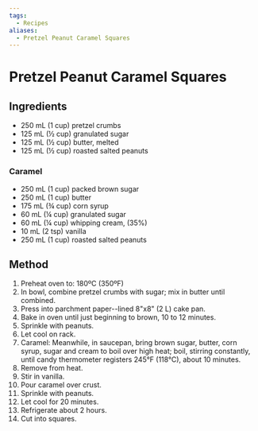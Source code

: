 ```yaml
---
tags:
  - Recipes
aliases:
  - Pretzel Peanut Caramel Squares
---
```


# Pretzel Peanut Caramel Squares
## Ingredients
- 250 mL (1 cup) pretzel crumbs  
- 125 mL (½ cup) granulated sugar  
- 125 mL (½ cup) butter, melted  
- 125 mL (½ cup) roasted salted peanuts  

### Caramel
- 250 mL (1 cup) packed brown sugar  
- 250 mL (1 cup) butter  
- 175 mL (¾ cup) corn syrup  
- 60 mL (¼ cup) granulated sugar  
- 60 mL (¼ cup) whipping cream, (35%)  
- 10 mL (2 tsp) vanilla  
- 250 mL (1 cup) roasted salted peanuts  

## Method
1. Preheat oven to: 180ºC (350ºF)
2. In bowl, combine pretzel crumbs with sugar; mix in butter until combined.
3. Press into parchment paper--lined 8"x8" (2 L) cake pan.
4. Bake in oven until just beginning to brown, 10 to 12 minutes.
5. Sprinkle with peanuts.
6. Let cool on rack.
7. Caramel: Meanwhile, in saucepan, bring brown sugar, butter, corn syrup, sugar and cream to boil over high heat; boil, stirring constantly, until candy thermometer registers 245°F (118°C), about 10 minutes.
8. Remove from heat.
9. Stir in vanilla.
10. Pour caramel over crust.
11. Sprinkle with peanuts.
12. Let cool for 20 minutes.
13. Refrigerate about 2 hours.
14. Cut into squares.